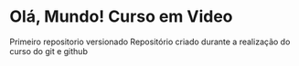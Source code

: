 # Olá, Mundo! Curso em Video
 Primeiro repositorio versionado
Repositório criado durante a realização do curso do git e github

